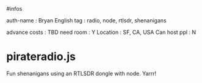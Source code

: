 #infos

auth-name       : Bryan English
tag             : radio, node, rtlsdr, shenanigans

advance costs   : TBD
need room       : Y
Location        : SF, CA, USA
Can host ppl    : N


# pirateradio.js

Fun shenanigans using an RTLSDR dongle with node. Yarrr!
